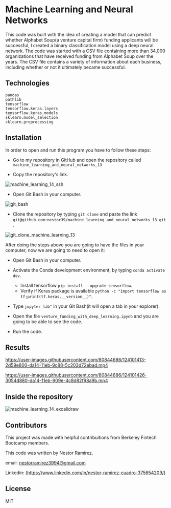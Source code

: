 # Machine Learning and Neural Networks
This code was built with the idea of creating a model that can predict whether Alphabet Soup(a venture capital firm) funding applicants will be successful, I created a binary classification model using a deep neural network. The code was started with a CSV file containing more than 34,000 organizations that have received funding from Alphabet Soup over the years. The CSV file contains a variety of information about each business, including whether or not it ultimately became successful. 


## Technologies
```
pandas
pathlib
tensorflow 
tensorflow.keras.layers 
tensorflow.keras.models
sklearn.model_selection 
sklearn.preprocessing
```

## Installation

In order to open and run this program you have to follow these steps:

* Go to my repository in GitHub and open the repository called ```machine_learning_and_neural_networks_13```

* Copy the repository's link.

![machine_learning_14_ssh](https://user-images.githubusercontent.com/80844686/124098741-ae63b000-da11-11eb-9d5f-0f6ccd94b853.jpg)



* Open Git Bash in your computer.

![git_bash](https://user-images.githubusercontent.com/80844686/115638940-40d82c80-a2c8-11eb-816a-e991b245cd88.jpg)

* Clone the repository by typing ```git clone``` and paste the link ```git@github.com:nestor39/machine_learning_and_neural_networks_13.git```.

![git_clone_machine_learning_13](https://user-images.githubusercontent.com/80844686/124098711-a441b180-da11-11eb-9a11-473bcd03334d.jpg)


After doing the steps above you are going to have the files in your computer, now we are going to need to open it:

 * Open Git Bash in your computer.
  
  * Activate  the Conda development environment, by typing ```conda activate dev```.
    * Install tensorflow ```pip install --upgrade tensorflow```.
    * Verify if Keras package is available ```python -c "import tensorflow as tf;print(tf.keras.__version__)"```.
  
 * Type  ```jupyter lab"``` in your Git Bash(it will open a tab in your explorer).
  
 * Open the file ```venture_funding_with_deep_learning.ipynb``` and you are going to be able to see the code.
  
  * Run the code.
  

## Results


https://user-images.githubusercontent.com/80844686/124101413-2d59e800-da14-11eb-9c88-5c203d72ebad.mp4



https://user-images.githubusercontent.com/80844686/124101426-3054d880-da14-11eb-909e-4c8d82f98a9b.mp4



## Inside the repository

![machine_learning_14_excalidraw](https://user-images.githubusercontent.com/80844686/124097847-d1da2b00-da10-11eb-8885-ce64b7c422e2.jpg)



## Contributors

This project was made with helpful contribuitions from Berkeley Fintech Bootcamp members. 

This code was written by Nestor Ramirez.

email: nestorramirez3994@gmail.com

Linkedin: (https://www.linkedin.com/in/nestor-ramirez-cuadro-375654209/)


## License
MIT
